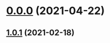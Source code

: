 # [0.0.0](https://github.com/AlexRogalskiy/scala-patterns/compare/v1.0.1...v0.0.0) (2021-04-22)



## [1.0.1](https://github.com/AlexRogalskiy/scala-patterns/compare/1.0.1...v1.0.1) (2021-02-18)



